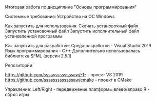 Итоговая работа по дисциплине "Основы программирования"

Системные требования:
Устройство на ОС Windows

Как запустить для использования:
Скачать установочный файл
Запустить установочный файл
Запустить исполнительный файл установленной программы

Как запустить для разработки:
Среда разработки - Visual Studio 2019
Язык программирования - C++
Дополнительно использовалась библиотека SFML (версии 2.5.1)

Репозитории:

https://github.com/sssssssssssssaw/-1- - проект VS 2019
https://github.com/sssssssssssssaw/cmake - проект в CMake

Управление:
Left/Right - передвижение платформы влево/вправо 
R - сброс игры
